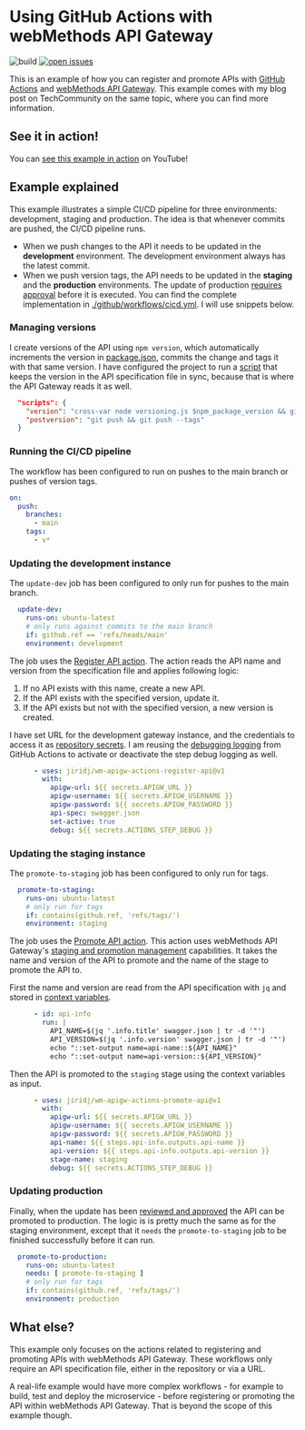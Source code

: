 # Using GitHub Actions with webMethods API Gateway

![build](https://img.shields.io/github/workflow/status/jiridj/wmtc-blog-apim-github-actions/cicd)
[![open issues](https://img.shields.io/github/issues-raw/jiridj/wmtc-blog-apim-github-actions)](https://github.com/jiridj/wmtc-blog-apim-github-actions/issues)

This is an example of how you can register and promote APIs with [GitHub Actions](https://github.com/features/actions) and [webMethods API Gateway](https://www.softwareag.com/en_corporate/platform/integration-apis/api-management.html). This example comes with my blog post on TechCommunity on the same topic, where you can find more information. 

## See it in action!

You can [see this example in action](https://youtube.com) on YouTube!

## Example explained

This example illustrates a simple CI/CD pipeline for three environments: development, staging and production. The idea is that whenever commits are pushed, the CI/CD pipeline runs. 
- When we push changes to the API it needs to be updated in the **development** environment. The development environment always has the latest commit. 
- When we push version tags, the API needs to be updated in the **staging** and the **production** environments. The update of production [requires approval](https://docs.github.com/en/actions/managing-workflow-runs/reviewing-deployments) before it is executed. You can find the complete implementation in [./github/workflows/cicd.yml](https://github.com/jiridj/wmtc-blog-apim-github-actions/blob/main/.github/workflows/cicd.yml). I will use snippets below. 

### Managing versions

I create versions of the API using `npm version`, which automatically increments the version in [package.json](https://github.com/jiridj/wmtc-blog-apim-github-actions/blob/main/package.json), commits the change and tags it with that same version. I have configured the project to run a [script](https://github.com/jiridj/wmtc-blog-apim-github-actions/blob/main/versioning.js) that keeps the version in the API specification file in sync, because that is where the API Gateway reads it as well.

```json
  "scripts": {
    "version": "cross-var node versioning.js $npm_package_version && git add .",
    "postversion": "git push && git push --tags"
  }
```

### Running the CI/CD pipeline

The workflow has been configured to run on pushes to the main branch or pushes of version tags. 

```yaml
on:
  push:
    branches:
      - main
    tags:
      - v*
```

### Updating the development instance

The `update-dev` job has been configured to only run for pushes to the main branch. 

```yaml
  update-dev:
    runs-on: ubuntu-latest
    # only runs against commits to the main branch
    if: github.ref == 'refs/heads/main'
    environment: development
```

The job uses the [Register API action](https://github.com/jiridj/wm-apigw-actions-register-api). The action reads the API name and version from the specification file and applies following logic:
1. If no API exists with this name, create a new API.
2. If the API exists with the specified version, update it. 
3. If the API exists but not with the specified version, a new version is created.

I have set URL for the development gateway instance, and the credentials to access it as [repository secrets](https://docs.github.com/en/actions/security-guides/encrypted-secrets). I am reusing the [debugging logging](https://docs.github.com/en/actions/monitoring-and-troubleshooting-workflows/enabling-debug-logging) from GitHub Actions to activate or deactivate the step debug logging as well.  

```yaml
      - uses: jiridj/wm-apigw-actions-register-api@v1
        with: 
          apigw-url: ${{ secrets.APIGW_URL }}
          apigw-username: ${{ secrets.APIGW_USERNAME }}
          apigw-password: ${{ secrets.APIGW_PASSWORD }}
          api-spec: swagger.json
          set-active: true
          debug: ${{ secrets.ACTIONS_STEP_DEBUG }}
```

### Updating the staging instance

The `promote-to-staging` job has been configured to only run for tags. 

```yaml
  promote-to-staging:
    runs-on: ubuntu-latest
    # only run for tags
    if: contains(github.ref, 'refs/tags/')
    environment: staging
```

The job uses the [Promote API action](https://github.com/jiridj/wm-apigw-actions-promote-api). This action uses webMethods API Gateway's [staging and promotion management](https://documentation.softwareag.com/webmethods/compendiums/v10-11/C_API_Management/index.html#page/api-mgmt-comp%2F_soagov_apimgmt_compendium_diba2.1.1045.html%23) capabilities. It takes the name and version of the API to promote and the name of the stage to promote the API to. 

First the name and version are read from the API specification with `jq` and stored in [context variables](https://docs.github.com/en/actions/learn-github-actions/contexts). 

```yaml
      - id: api-info
        run: |
          API_NAME=$(jq '.info.title' swagger.json | tr -d '"')
          API_VERSION=$(jq '.info.version' swagger.json | tr -d '"')
          echo "::set-output name=api-name::${API_NAME}"
          echo "::set-output name=api-version::${API_VERSION}"
```

Then the API is promoted to the `staging` stage using the context variables as input. 

```yaml
      - uses: jiridj/wm-apigw-actions-promote-api@v1
        with: 
          apigw-url: ${{ secrets.APIGW_URL }}
          apigw-username: ${{ secrets.APIGW_USERNAME }}
          apigw-password: ${{ secrets.APIGW_PASSWORD }}
          api-name: ${{ steps.api-info.outputs.api-name }}
          api-version: ${{ steps.api-info.outputs.api-version }}
          stage-name: staging
          debug: ${{ secrets.ACTIONS_STEP_DEBUG }}
```

### Updating production 

Finally, when the update has been [reviewed and approved](https://docs.github.com/en/actions/managing-workflow-runs/reviewing-deployments) the API can be promoted to production. The logic is is pretty much the same as for the staging environment, except that it `needs` the `promote-to-staging` job to be finished successfully before it can run. 

```yaml
  promote-to-production:
    runs-on: ubuntu-latest
    needs: [ promote-to-staging ]
    # only run for tags
    if: contains(github.ref, 'refs/tags/')
    environment: production
```

## What else?

This example only focuses on the actions related to registering and promoting APIs with webMethods API Gateway. These workflows only require an API specification file, either in the repository or via a URL. 

A real-life example would have more complex workflows - for example to build, test and deploy the microservice - before registering or promoting the API within webMethods API Gateway. That is beyond the scope of this example though. 
